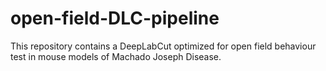 # open-field-DLC-pipeline
This repository contains a DeepLabCut optimized for open field behaviour test in mouse models of Machado Joseph Disease. 
